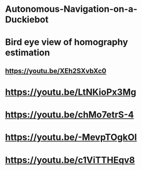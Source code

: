 # Autonomous-Navigation-on-a-Duckiebot
# Bird eye view of homography estimation
## https://youtu.be/XEh2SXvbXc0
# https://youtu.be/LtNKioPx3Mg
# https://youtu.be/chMo7etrS-4
# https://youtu.be/-MevpTOgkOI
# https://youtu.be/c1ViTTHEqv8
